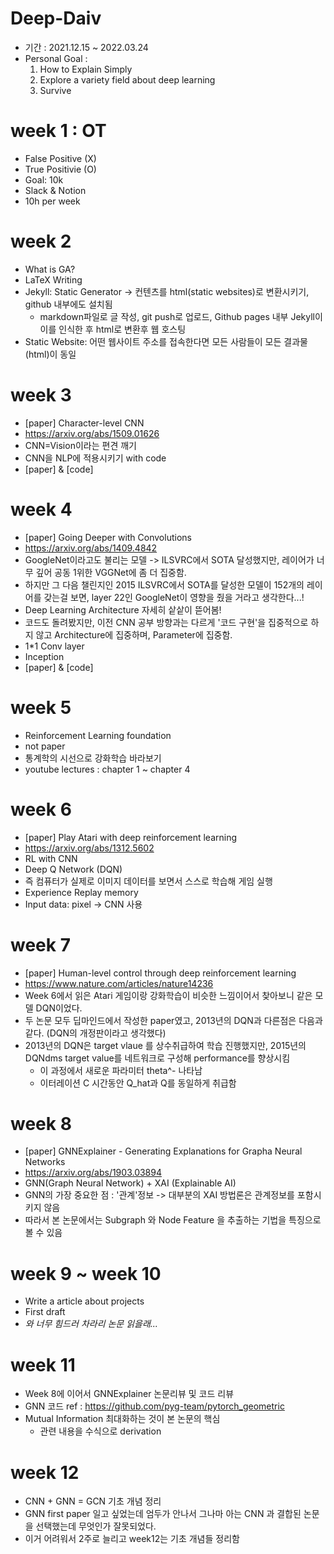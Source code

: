 # Deep-Daiv

- 기간 : 2021.12.15 ~ 2022.03.24
- Personal Goal : 
  1. How to Explain Simply 
  2. Explore a variety field about deep learning
  3. Survive

# week 1 : OT
- False Positive (X)
- True Positivie (O)
- Goal: 10k
- Slack & Notion
- 10h per week

# week 2
- What is GA?
- LaTeX Writing
- Jekyll: Static Generator -> 컨텐츠를 html(static websites)로 변환시키기, github 내부에도 설치됨
  - markdown파일로 글 작성, git push로 업로드, Github pages 내부 Jekyll이 이를 인식한 후 html로 변환후 웹 호스팅  
- Static Website: 어떤 웹사이트 주소를 접속한다면 모든 사람들이 모든 결과물(html)이 동일

# week 3
- [paper] Character-level CNN
- https://arxiv.org/abs/1509.01626
- CNN=Vision이라는 편견 깨기 
- CNN을 NLP에 적용시키기 with code
- [paper] & [code]

# week 4
- [paper] Going Deeper with Convolutions
- https://arxiv.org/abs/1409.4842
- GoogleNet이라고도 불리는 모델 -> ILSVRC에서 SOTA 달성했지만, 레이어가 너무 깊어 공동 1위한 VGGNet에 좀 더 집중함.
- 하지만 그 다음 챌린지인 2015 ILSVRC에서 SOTA를 달성한 모델이 152개의 레이어를 갖는걸 보면, layer 22인 GoogleNet이 영향을 줬을 거라고 생각한다...!
- Deep Learning Architecture 자세히 샅샅이 뜯어봄! 
- 코드도 돌려봤지만, 이전 CNN 공부 방향과는 다르게 '코드 구현'을 집중적으로 하지 않고 Architecture에 집중하며, Parameter에 집중함.
- 1\*1 Conv layer
- Inception
- [paper] & [code]

# week 5
- Reinforcement Learning foundation
- not paper
- 통계학의 시선으로 강화학습 바라보기
- youtube lectures : chapter 1 ~ chapter 4

# week 6
- [paper] Play Atari with deep reinforcement learning
- https://arxiv.org/abs/1312.5602
- RL with CNN
- Deep Q Network (DQN)
- 즉 컴퓨터가 실제로 이미지 데이터를 보면서 스스로 학습해 게임 실행 
- Experience Replay memory
- Input data: pixel -> CNN 사용


# week 7
- [paper] Human-level control through deep reinforcement learning
- https://www.nature.com/articles/nature14236
- Week 6에서 읽은 Atari 게임이랑 강화학습이 비슷한 느낌이어서 찾아보니 같은 모델 DQN이었다.
- 두 논문 모두 딥마인드에서 작성한 paper였고, 2013년의 DQN과 다른점은 다음과 같다. (DQN의 개정판이라고 생각했다)
- 2013년의 DQN은 target vlaue 를 상수취급하여 학습 진행했지만, 2015년의 DQNdms target value를 네트워크로 구성해 performance를 향상시킴
  - 이 과정에서 새로운 파라미터 theta^- 나타남
  - 이터레이션 C 시간동안 Q_hat과 Q를 동일하게 취급함
 

# week 8
- [paper] GNNExplainer - Generating Explanations for Grapha Neural Networks
- https://arxiv.org/abs/1903.03894
- GNN(Graph Neural Network) + XAI (Explainable AI)
- GNN의 가장 중요한 점 : '관계'정보 -> 대부분의 XAI 방법론은 관계정보를 포함시키지 않음
- 따라서 본 논문에서는 Subgraph 와 Node Feature 을 추출하는 기법을 특징으로 볼 수 있음

# week 9 ~ week 10
- Write a article about projects
- First draft
- *와 너무 힘드러 차라리 논문 읽을래...*

# week 11
- Week 8에 이어서 GNNExplainer 논문리뷰 및 코드 리뷰
- GNN 코드 ref : https://github.com/pyg-team/pytorch_geometric
- Mutual Information 최대화하는 것이 본 논문의 핵심
  - 관련 내용을 수식으로 derivation 

# week 12
- CNN + GNN = GCN 기초 개념 정리 
- GNN first paper 일고 싶었는데 엄두가 안나서 그나마 아는 CNN 과 결합된 논문을 선택했는데 무엇인가 잘못되었다. 
- 이거 어려워서 2주로 늘리고 week12는 기초 개념들 정리함


